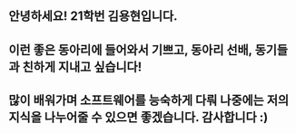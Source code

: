 ## 안녕하세요! 21학번 김용현입니다.
## 이런 좋은 동아리에 들어와서 기쁘고, 동아리 선배, 동기들과 친하게 지내고 싶습니다!
## 많이 배워가며 소프트웨어를 능숙하게 다뤄 나중에는 저의 지식을 나누어줄 수 있으면 좋겠습니다. 감사합니다 :)
